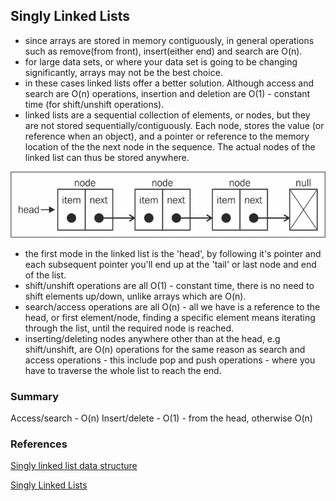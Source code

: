 ## Singly Linked Lists

 * since arrays are stored in memory contiguously, in general operations such as remove(from front), insert(either end) and search are O(n).
 * for large data sets, or where your data set is going to be changing significantly, arrays may not be the best choice.
 * in these cases linked lists offer a better solution. Although access and search are O(n) operations, insertion and deletion are O(1) - constant time (for shift/unshift operations).
 * linked lists are a sequential collection of elements, or nodes, but they are not stored sequentially/contiguously. Each node, stores the value (or reference when an object), and a pointer or reference to the memory location of the the next node in the sequence. The actual nodes of the linked list can thus be stored anywhere.
 
 ![Linked List](linked-list-example.jpg)
 
 * the first mode in the linked list is the 'head', by following it's pointer and each subsequent pointer you'll end up at the 'tail' or last node and end of the list.
 * shift/unshift operations are all O(1) - constant time, there is no need to shift elements up/down, unlike arrays which are O(n).
 * search/access operations are all O(n) - all we have is a reference to the head, or first element/node, finding a specific element means iterating through the list, until the required node is reached. 
 * inserting/deleting nodes anywhere other than at the head, e.g shift/unshift, are O(n) operations for the same reason as search and access operations - this include pop and push operations - where you have to traverse the whole list to reach the end.
 
### Summary

Access/search       - O(n)
Insert/delete       - O(1) - from the head, otherwise O(n) 
 
 
### References
[Singly linked list data structure](http://blog.benoitvallon.com/data-structures-in-javascript/the-singly-linked-list-data-structure/)

[Singly Linked Lists](https://www.rithmschool.com/courses/javascript-computer-science-fundamentals/singly-linked-lists)


